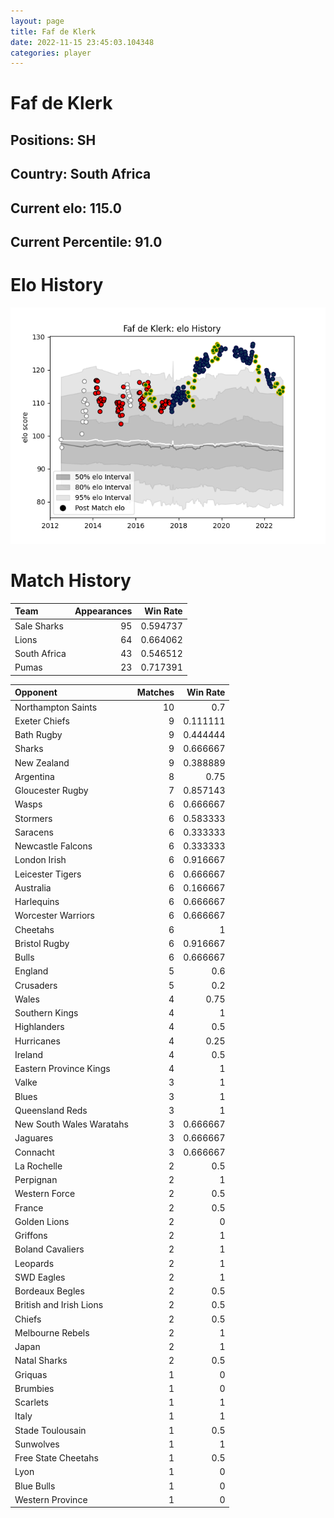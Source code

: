 ```yaml
---  
layout: page  
title: Faf de Klerk  
date: 2022-11-15 23:45:03.104348  
categories: player  
---
```

# Faf de Klerk

## Positions: SH

## Country: South Africa

## Current elo: 115.0

## Current Percentile: 91.0

# Elo History


![elo history](history_FafdeKlerk.png)
# Match History


| Team         |   Appearances |   Win Rate |
|:-------------|--------------:|-----------:|
| Sale Sharks  |            95 |   0.594737 |
| Lions        |            64 |   0.664062 |
| South Africa |            43 |   0.546512 |
| Pumas        |            23 |   0.717391 |

| Opponent                 |   Matches |   Win Rate |
|:-------------------------|----------:|-----------:|
| Northampton Saints       |        10 |   0.7      |
| Exeter Chiefs            |         9 |   0.111111 |
| Bath Rugby               |         9 |   0.444444 |
| Sharks                   |         9 |   0.666667 |
| New Zealand              |         9 |   0.388889 |
| Argentina                |         8 |   0.75     |
| Gloucester Rugby         |         7 |   0.857143 |
| Wasps                    |         6 |   0.666667 |
| Stormers                 |         6 |   0.583333 |
| Saracens                 |         6 |   0.333333 |
| Newcastle Falcons        |         6 |   0.333333 |
| London Irish             |         6 |   0.916667 |
| Leicester Tigers         |         6 |   0.666667 |
| Australia                |         6 |   0.166667 |
| Harlequins               |         6 |   0.666667 |
| Worcester Warriors       |         6 |   0.666667 |
| Cheetahs                 |         6 |   1        |
| Bristol Rugby            |         6 |   0.916667 |
| Bulls                    |         6 |   0.666667 |
| England                  |         5 |   0.6      |
| Crusaders                |         5 |   0.2      |
| Wales                    |         4 |   0.75     |
| Southern Kings           |         4 |   1        |
| Highlanders              |         4 |   0.5      |
| Hurricanes               |         4 |   0.25     |
| Ireland                  |         4 |   0.5      |
| Eastern Province Kings   |         4 |   1        |
| Valke                    |         3 |   1        |
| Blues                    |         3 |   1        |
| Queensland Reds          |         3 |   1        |
| New South Wales Waratahs |         3 |   0.666667 |
| Jaguares                 |         3 |   0.666667 |
| Connacht                 |         3 |   0.666667 |
| La Rochelle              |         2 |   0.5      |
| Perpignan                |         2 |   1        |
| Western Force            |         2 |   0.5      |
| France                   |         2 |   0.5      |
| Golden Lions             |         2 |   0        |
| Griffons                 |         2 |   1        |
| Boland Cavaliers         |         2 |   1        |
| Leopards                 |         2 |   1        |
| SWD Eagles               |         2 |   1        |
| Bordeaux Begles          |         2 |   0.5      |
| British and Irish Lions  |         2 |   0.5      |
| Chiefs                   |         2 |   0.5      |
| Melbourne Rebels         |         2 |   1        |
| Japan                    |         2 |   1        |
| Natal Sharks             |         2 |   0.5      |
| Griquas                  |         1 |   0        |
| Brumbies                 |         1 |   0        |
| Scarlets                 |         1 |   1        |
| Italy                    |         1 |   1        |
| Stade Toulousain         |         1 |   0.5      |
| Sunwolves                |         1 |   1        |
| Free State Cheetahs      |         1 |   0.5      |
| Lyon                     |         1 |   0        |
| Blue Bulls               |         1 |   0        |
| Western Province         |         1 |   0        |